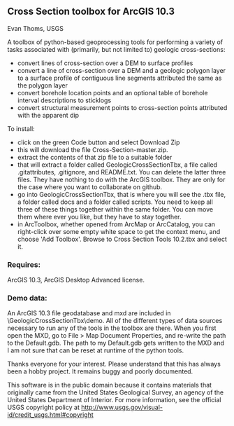 ## Cross Section toolbox for ArcGIS 10.3

Evan Thoms, USGS

A toolbox of python-based geoprocessing tools for performing a variety of tasks associated with (primarily, but not limited to) geologic cross-sections:

- convert lines of cross-section over a DEM to surface profiles
- convert a line of cross-section over a DEM and a geologic polygon layer to a surface profile of contiguous line segments attributed the same as the polygon layer
- convert borehole location points and an optional table of borehole interval descriptions to sticklogs
- convert structural measurement points to cross-section points attributed with the apparent dip

To install:
- click on the green Code button and select Download Zip
- this will download the file Cross-Section-master.zip.
- extract the contents of that zip file to a suitable folder
- that will extract a folder called GeologicCrossSectionTbx, a file called .gitattributes, .gitignore, and README.txt. You can delete the latter three files. They have nothing to do with the ArcGIS toolbox. They are only for the case where you want to collaborate on github.
- go into GeologicCrossSectionTbx, that is where you will see the .tbx file, a folder called docs and a folder called scripts. You need to keep all three of these things together within the same folder. You can move them where ever you like, but they have to stay together. 
- in ArcToolbox, whether opened from ArcMap or ArcCatalog, you can right-click over some empty white space to get the context menu, and choose 'Add Toolbox'. Browse to Cross Section Tools 10.2.tbx and select it.

### Requires:
ArcGIS 10.3, ArcGIS Desktop Advanced license.

### Demo data:
An ArcGIS 10.3 file geodatabase and mxd are included in \GeologicCrossSectionTbx\demo. All of the different types of data sources necessary to run any of the tools in the toolbox are there. When you first open the MXD, go to File > Map Document Properties, and re-write the path to the Default.gdb. The path to my Default.gdb gets written to the MXD and I am not sure that can be reset at runtime of the python tools.

Thanks everyone for your interest. Please understand that this has always been a hobby project. It remains buggy and poorly documented.

This software is in the public domain because it contains materials that originally came from the United States Geological Survey, an agency of the United States Department of Interior. For more information, see the official USGS copyright policy at http://www.usgs.gov/visual-id/credit_usgs.html#copyright
